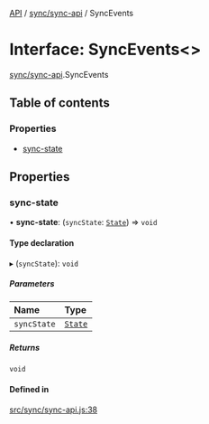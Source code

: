 [API](../README.md) / [sync/sync-api](../modules/sync_sync_api.md) / SyncEvents

# Interface: SyncEvents\<\>

[sync/sync-api](../modules/sync_sync_api.md).SyncEvents

## Table of contents

### Properties

- [sync-state](sync_sync_api.SyncEvents.md#sync-state)

## Properties

### sync-state

• **sync-state**: (`syncState`: [`State`](sync_sync_api.State.md)) => `void`

#### Type declaration

▸ (`syncState`): `void`

##### Parameters

| Name | Type |
| :------ | :------ |
| `syncState` | [`State`](sync_sync_api.State.md) |

##### Returns

`void`

#### Defined in

[src/sync/sync-api.js:38](https://github.com/digidem/mapeo-core-next/blob/53dc843a45bb963f7a880f5f7973107d5b1fb99c/src/sync/sync-api.js#L38)
